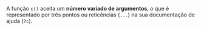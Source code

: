 A função `c()` aceita um **número variado de argumentos**, o que é representado por três pontos ou reticências (`...`) na sua documentação de ajuda (`?c`). 
